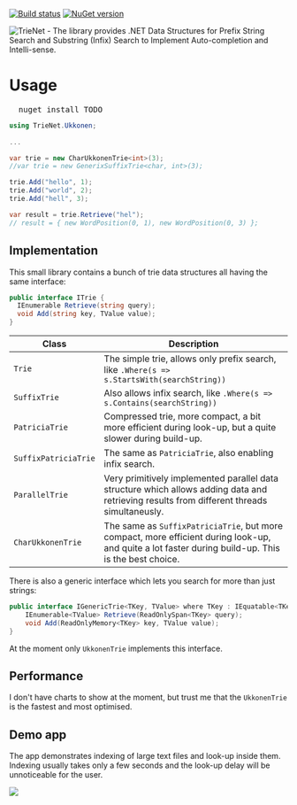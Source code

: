 [![Build status](https://ci.appveyor.com/api/projects/status/4ruj2ijq2uc0pu2m/branch/master?svg=true)](https://ci.appveyor.com/project/gmamaladze/trienet/branch/master) [![NuGet version](https://badge.fury.io/nu/TrieNet.svg)](https://badge.fury.io/nu/TrieNet)

![TrieNet - The library provides .NET Data Structures for Prefix String Search and Substring (Infix) Search to Implement Auto-completion and Intelli-sense.](/img/trienet.png)

# Usage

<pre>
  nuget install TODO
</pre>

```csharp
using TrieNet.Ukkonen;
	
...

var trie = new CharUkkonenTrie<int>(3);
//var trie = new GenerixSuffixTrie<char, int>(3);

trie.Add("hello", 1);
trie.Add("world", 2);
trie.Add("hell", 3);

var result = trie.Retrieve("hel");
// result = { new WordPosition(0, 1), new WordPosition(0, 3) };
```

## Implementation

This small library contains a bunch of trie data structures all having the same interface:

```csharp
public interface ITrie {
  IEnumerable Retrieve(string query);
  void Add(string key, TValue value);
}
```

| Class                | Description                                                                                                                                         |
|----------------------|-----------------------------------------------------------------------------------------------------------------------------------------------------|
 | `Trie`               | The simple trie, allows only prefix search, like `.Where(s => s.StartsWith(searchString))`                                                          |
 | `SuffixTrie`         | Also allows infix search, like `.Where(s => s.Contains(searchString))`                                                                              |
 | `PatriciaTrie`       | Compressed trie, more compact, a bit more efficient during look-up, but a quite slower during build-up.                                             |
 | `SuffixPatriciaTrie` | The same as `PatriciaTrie`, also enabling infix search.                                                                                             |
 | `ParallelTrie`       | Very primitively implemented parallel data structure which allows adding data and retrieving results from different threads simultaneusly.          |
 | `CharUkkonenTrie`    | The same as `SuffixPatriciaTrie`, but more compact, more efficient during look-up, and quite a lot faster during build-up. This is the best choice. |

There is also a generic interface which lets you search for more than just strings:

```csharp
public interface IGenericTrie<TKey, TValue> where TKey : IEquatable<TKey> {
    IEnumerable<TValue> Retrieve(ReadOnlySpan<TKey> query);
    void Add(ReadOnlyMemory<TKey> key, TValue value);
}
```

At the moment only `UkkonenTrie` implements this interface.

## Performance

I don't have charts to show at the moment, but trust me that the `UkkonenTrie` is the fastest and most optimised.

## Demo app

The app demonstrates indexing of large text files and look-up inside them. Indexing usually takes only a few seconds and the look-up delay will be unnoticeable for
the user.

![](/img/trie-demo-app.png)


